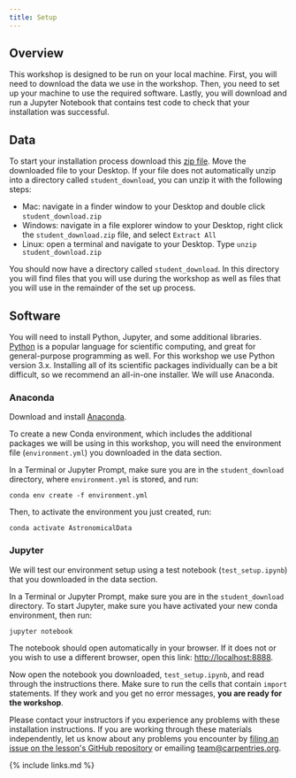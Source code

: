 ```yaml
---
title: Setup
---
```


## Overview

This workshop is designed to be run on your local machine. First, you will need to download the data we
use in the workshop. Then, you need to set up your machine to use the required software. Lastly, you will
download and run a Jupyter Notebook that contains test code to check that your installation was 
successful.

## Data

To start your installation process download this [zip file](https://zenodo.org/record/5762297/files/student_download.zip?download=1). Move the downloaded file to your Desktop.
If your file does not automatically unzip into a directory called `student_download`, you can unzip it with the following steps:
* Mac: navigate in a finder window to your Desktop and double click `student_download.zip`
* Windows: navigate in a file explorer window to your Desktop, right click the `student_download.zip` file, and select `Extract All`
* Linux: open a terminal and navigate to your Desktop. Type `unzip student_download.zip`

You should now have a directory called `student_download`.
In this directory you will find files that you will use during the workshop as well as files that you will use in the remainder of the set up process.

## Software

You will need to install Python, Jupyter, and some additional libraries.
[Python](http://python.org) is a popular language for
scientific computing, and great for general-purpose programming as
well. For this workshop we use Python version 3.x. 
Installing all of its scientific packages individually can be
a bit difficult, so we recommend an all-in-one installer.
We will use Anaconda.

### Anaconda
Download and install [Anaconda](https://www.anaconda.com/products/individual#anaconda-installers).

To create a new Conda environment, which includes the additional packages we will be using
in this workshop, you will need the environment file (`environment.yml`) you downloaded in the data section.

In a Terminal or Jupyter Prompt, make sure you are in the `student_download` directory, where `environment.yml` is stored, and run:

```
conda env create -f environment.yml
```

Then, to activate the environment you just created, run:

```
conda activate AstronomicalData
```

### Jupyter

We will test our environment setup using a test notebook (`test_setup.ipynb`) that you downloaded in the data section.

In a Terminal or Jupyter Prompt, make sure you are in the `student_download` directory. 
To start Jupyter, make sure you have activated your new conda environment, then run:

```
jupyter notebook
```
The notebook should open automatically in your browser. If it does not or you wish to use a different 
browser, open this link: [http://localhost:8888](http://localhost:8888).

Now open the notebook you downloaded, `test_setup.ipynb`, and read through the instructions there. 
Make sure to run the cells that contain `import` statements.
If they work and you get no error messages, **you are ready for the workshop**.

Please contact your instructors if you experience any problems with these installation instructions. If 
you are working through these materials independently, let us know about any problems you encounter by 
[filing an issue on the lesson's GitHub repository](https://github.com/datacarpentry/astronomy-python/issues) 
or emailing team@carpentries.org.

{% include links.md %}
